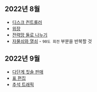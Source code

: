 
## 2022년 8월
- [디스크 컨트롤러](./CodingTest/PriorityQ/디스크컨트롤러.md)
- [위장](./CodingTest/해시/위장.md)
- [전력망 둘로 나누기](./CodingTest/완전탐색(BruteForce)/전력망둘로나누기.md)
- [자물쇠와 열쇠](./CodingTest/11여러가지문제/카카오기출/level3/자물쇠와열쇠.md) - `90도 회전` 부분을 반복할 것

## 2022년 9월
- [다단계 칫솔 판매](./CodingTest/11여러가지문제/level3/다단계칫솔판매.md)
- [표 편집](./CodingTest/11여러가지문제/카카오기출/level3/표편집.md)
- [추석 트래픽](./CodingTest/11여러가지문제/카카오기출/level3/추석트래픽.md)
